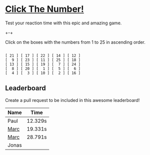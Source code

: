 # [Click The Number!](http://me.marcnitzsche.de/ClickTheNumber/)
Test your reaction time with this epic and amazing game.

+-+

Click on the boxes with the numbers from 1 to 25 in ascending order.
```

[ 21 ] [ 17 ] [ 22 ] [ 14 ] [ 12 ]
[  9 ] [ 23 ] [ 11 ] [ 25 ] [ 18 ]
[ 13 ] [ 15 ] [ 19 ] [  7 ] [ 24 ]
[  8 ] [ 20 ] [  1 ] [  5 ] [  6 ]
[  4 ] [  3 ] [ 10 ] [  2 ] [ 16 ]

```

## Leaderboard
Create a pull request to be included in this awesome leaderboard!

| Name                                      | Time    |
|-------------------------------------------|---------|
| Paul                                      | 12.329s |
| [Marc](https://github.com/lightningboss/) | 19.331s |
| [Marc](https://github.com/lightningboss/) | 28.791s |
| Jonas                                     |         |
